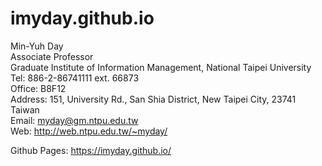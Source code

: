 # imyday.github.io
Min-Yuh Day  
Associate Professor  
Graduate Institute of Information Management, National Taipei University  
Tel: 886-2-86741111 ext. 66873  
Office: B8F12  
Address: 151, University Rd., San Shia District, New Taipei City, 23741 Taiwan  
Email: myday@gm.ntpu.edu.tw  
Web: http://web.ntpu.edu.tw/~myday/  

Github Pages: https://imyday.github.io/ 
  